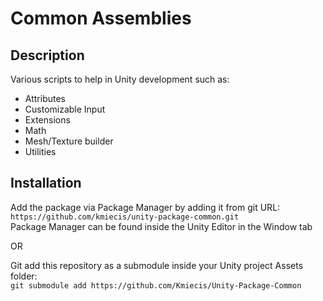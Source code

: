 # Common Assemblies

## Description

Various scripts to help in Unity development such as:  
- Attributes
- Customizable Input
- Extensions
- Math
- Mesh/Texture builder
- Utilities

## Installation

Add the package via Package Manager by adding it from git URL:  
`https://github.com/kmiecis/unity-package-common.git`  
Package Manager can be found inside the Unity Editor in the Window tab

OR

Git add this repository as a submodule inside your Unity project Assets folder:  
`git submodule add https://github.com/Kmiecis/Unity-Package-Common`
